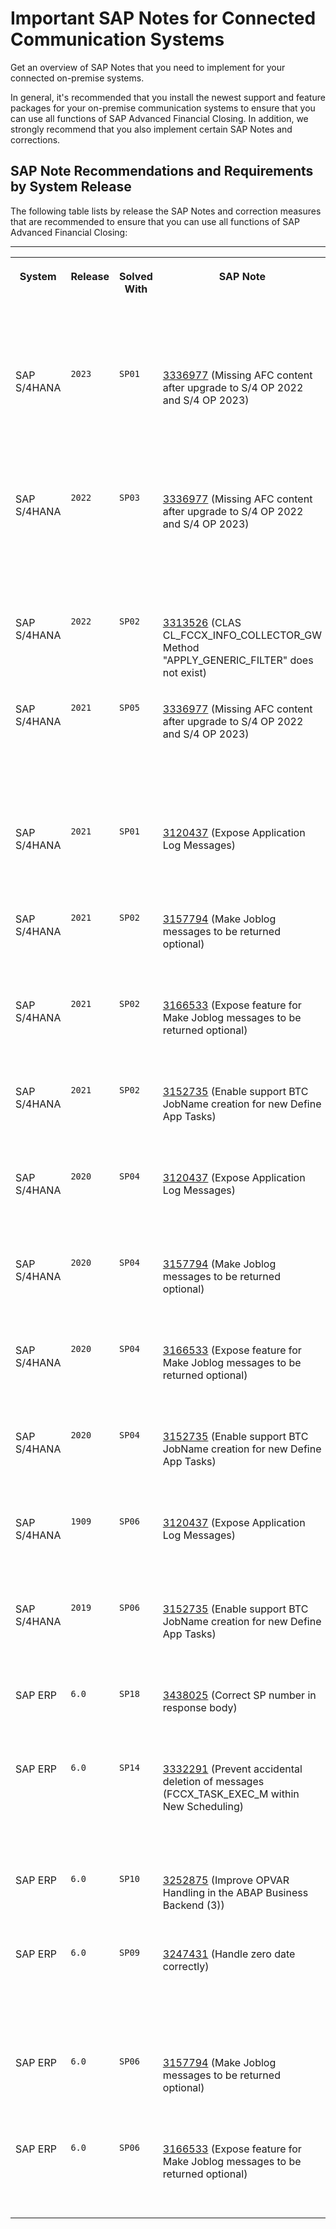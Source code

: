 <!-- loio02686a2e680d4d02be37dfd0b8f92b0f -->

# Important SAP Notes for Connected Communication Systems

Get an overview of SAP Notes that you need to implement for your connected on-premise systems.

In general, it's recommended that you install the newest support and feature packages for your on-premise communication systems to ensure that you can use all functions of SAP Advanced Financial Closing. In addition, we strongly recommend that you also implement certain SAP Notes and corrections.



<a name="loio02686a2e680d4d02be37dfd0b8f92b0f__section_qn2_sb1_w5b"/>

## SAP Note Recommendations and Requirements by System Release

The following table lists by release the SAP Notes and correction measures that are recommended to ensure that you can use all functions of SAP Advanced Financial Closing:

****


<table>
<tr>
<th valign="top">

System

</th>
<th valign="top">

Release

</th>
<th valign="top">

Solved With

</th>
<th valign="top">

SAP Note

</th>
<th valign="top">

Description

</th>
<th valign="top">

Severity

</th>
<th valign="top">

Available for SAP Advanced Financial Closing As Of

</th>
</tr>
<tr>
<td valign="top">

SAP S/4HANA

</td>
<td valign="top">

`2023`

</td>
<td valign="top">

`SP01`

</td>
<td valign="top">

[3336977](https://me.sap.com/notes/3336977) \(Missing AFC content after upgrade to S/4 OP 2022 and S/4 OP 2023\)

</td>
<td valign="top">

Reintroduction of local settings that were part of SAP-delivered content in previous releases

</td>
<td valign="top">

Required

</td>
<td valign="top">

2023-12-13

</td>
</tr>
<tr>
<td valign="top">

SAP S/4HANA

</td>
<td valign="top">

`2022`

</td>
<td valign="top">

`SP03`

</td>
<td valign="top">

[3336977](https://me.sap.com/notes/3336977) \(Missing AFC content after upgrade to S/4 OP 2022 and S/4 OP 2023\)

</td>
<td valign="top">

Reintroduction of local settings that were part of SAP-delivered content in previous releases

</td>
<td valign="top">

Required

</td>
<td valign="top">

2023-12-13

</td>
</tr>
<tr>
<td valign="top">

SAP S/4HANA

</td>
<td valign="top">

`2022`

</td>
<td valign="top">

`SP02`

</td>
<td valign="top">

[3313526](https://me.sap.com/notes/3313526) \(CLAS CL\_FCCX\_INFO\_COLLECTOR\_GW Method "APPLY\_GENERIC\_FILTER" does not exist\)

</td>
<td valign="top">

Fix of an error that caused the message mentioned to arise

</td>
<td valign="top">

Required

</td>
<td valign="top">

2023-03-29

</td>
</tr>
<tr>
<td valign="top">

SAP S/4HANA

</td>
<td valign="top">

`2021`

</td>
<td valign="top">

`SP05`

</td>
<td valign="top">

[3336977](https://me.sap.com/notes/3336977) \(Missing AFC content after upgrade to S/4 OP 2022 and S/4 OP 2023\)

</td>
<td valign="top">

Reintroduction of local settings that were part of SAP-delivered content in previous releases

</td>
<td valign="top">

Required

</td>
<td valign="top">

2023-12-13

</td>
</tr>
<tr>
<td valign="top">

SAP S/4HANA

</td>
<td valign="top">

`2021`

</td>
<td valign="top">

`SP01`

</td>
<td valign="top">

[3120437](https://me.sap.com/notes/3120437) \(Expose Application Log Messages\)

</td>
<td valign="top">

Improvement of the performance of job result synchronization

</td>
<td valign="top">

Recommended

</td>
<td valign="top">

2022-09-18

</td>
</tr>
<tr>
<td valign="top">

SAP S/4HANA

</td>
<td valign="top">

`2021`

</td>
<td valign="top">

`SP02`

</td>
<td valign="top">

[3157794](https://me.sap.com/notes/3157794) \(Make Joblog messages to be returned optional\)

</td>
<td valign="top">

Improvement of the performance of job result synchronization

</td>
<td valign="top">

Recommended

</td>
<td valign="top">

2022-09-18

</td>
</tr>
<tr>
<td valign="top">

SAP S/4HANA

</td>
<td valign="top">

`2021`

</td>
<td valign="top">

`SP02`

</td>
<td valign="top">

[3166533](https://me.sap.com/notes/3166533) \(Expose feature for Make Joblog messages to be returned optional\)

</td>
<td valign="top">

Improvement of the performance of job result synchronization

</td>
<td valign="top">

Recommended

</td>
<td valign="top">

2022-09-18

</td>
</tr>
<tr>
<td valign="top">

SAP S/4HANA

</td>
<td valign="top">

`2021`

</td>
<td valign="top">

`SP02`

</td>
<td valign="top">

[3152735](https://me.sap.com/notes/3152735) \(Enable support BTC JobName creation for new Define App Tasks\)

</td>
<td valign="top">

Adoption of batch job name generation to handle new pattern

</td>
<td valign="top">

Recommended

</td>
<td valign="top">

2022-02-22

</td>
</tr>
<tr>
<td valign="top">

SAP S/4HANA

</td>
<td valign="top">

`2020`

</td>
<td valign="top">

`SP04`

</td>
<td valign="top">

[3120437](https://me.sap.com/notes/3120437) \(Expose Application Log Messages\)

</td>
<td valign="top">

Improvement of the performance of job result synchronization

</td>
<td valign="top">

Recommended

</td>
<td valign="top">

2022-09-18

</td>
</tr>
<tr>
<td valign="top">

SAP S/4HANA

</td>
<td valign="top">

`2020`

</td>
<td valign="top">

`SP04`

</td>
<td valign="top">

[3157794](https://me.sap.com/notes/3157794) \(Make Joblog messages to be returned optional\)

</td>
<td valign="top">

Improvement of the performance of job result synchronization

</td>
<td valign="top">

Recommended

</td>
<td valign="top">

2022-09-18

</td>
</tr>
<tr>
<td valign="top">

SAP S/4HANA

</td>
<td valign="top">

`2020`

</td>
<td valign="top">

`SP04`

</td>
<td valign="top">

[3166533](https://me.sap.com/notes/3166533) \(Expose feature for Make Joblog messages to be returned optional\)

</td>
<td valign="top">

Improvement of the performance of job result synchronization

</td>
<td valign="top">

Recommended

</td>
<td valign="top">

2022-09-18

</td>
</tr>
<tr>
<td valign="top">

SAP S/4HANA

</td>
<td valign="top">

`2020`

</td>
<td valign="top">

`SP04`

</td>
<td valign="top">

[3152735](https://me.sap.com/notes/3152735) \(Enable support BTC JobName creation for new Define App Tasks\)

</td>
<td valign="top">

Adoption of batch job name generation to handle new pattern

</td>
<td valign="top">

Recommended

</td>
<td valign="top">

2022-02-22

</td>
</tr>
<tr>
<td valign="top">

SAP S/4HANA

</td>
<td valign="top">

`1909`

</td>
<td valign="top">

`SP06`

</td>
<td valign="top">

[3120437](https://me.sap.com/notes/3120437) \(Expose Application Log Messages\)

</td>
<td valign="top">

Improvement of the performance of job result synchronization

</td>
<td valign="top">

Recommended

</td>
<td valign="top">

2022-09-18

</td>
</tr>
<tr>
<td valign="top">

SAP S/4HANA

</td>
<td valign="top">

`2019`

</td>
<td valign="top">

`SP06`

</td>
<td valign="top">

[3152735](https://me.sap.com/notes/3152735) \(Enable support BTC JobName creation for new Define App Tasks\)

</td>
<td valign="top">

Adoption of batch job name generation to handle new pattern

</td>
<td valign="top">

Recommended

</td>
<td valign="top">

2022-02-22

</td>
</tr>
<tr>
<td valign="top">

SAP ERP

</td>
<td valign="top">

`6.0`

</td>
<td valign="top">

`SP18`

</td>
<td valign="top">

[3438025](https://me.sap.com/notes/3438025) \(Correct SP number in response body\)

</td>
<td valign="top">

Correction of wrong SP number in responses

</td>
<td valign="top">

Required

</td>
<td valign="top">

2024-02-27

</td>
</tr>
<tr>
<td valign="top">

SAP ERP

</td>
<td valign="top">

`6.0`

</td>
<td valign="top">

`SP14`

</td>
<td valign="top">

[3332291](https://me.sap.com/notes/3332291) \(Prevent accidental deletion of messages \(FCCX\_TASK\_EXEC\_M within New Scheduling\)

</td>
<td valign="top">

Prevent deletion of messages relating to SAP Advanced Financial Closing.

</td>
<td valign="top">

Required

</td>
<td valign="top">

2023-05-12

</td>
</tr>
<tr>
<td valign="top">

SAP ERP

</td>
<td valign="top">

`6.0`

</td>
<td valign="top">

`SP10`

</td>
<td valign="top">

[3252875](https://me.sap.com/notes/3252875) \(Improve OPVAR Handling in the ABAP Business Backend \(3\)\)

</td>
<td valign="top">

Improve handling of posting period variants

</td>
<td valign="top">

Required

</td>
<td valign="top">

2022-09-29

</td>
</tr>
<tr>
<td valign="top">

SAP ERP

</td>
<td valign="top">

`6.0`

</td>
<td valign="top">

`SP09`

</td>
<td valign="top">

[3247431](https://me.sap.com/notes/3247431) \(Handle zero date correctly\)

</td>
<td valign="top">

For use with the SAP ERP connector for SAP Advanced Financial Closing with `SP08`

</td>
<td valign="top">

Required

</td>
<td valign="top">

2022-09-18

</td>
</tr>
<tr>
<td valign="top">

SAP ERP

</td>
<td valign="top">

`6.0`

</td>
<td valign="top">

`SP06`

</td>
<td valign="top">

[3157794](https://me.sap.com/notes/3157794) \(Make Joblog messages to be returned optional\)

</td>
<td valign="top">

Improvement of the performance of job result synchronization

</td>
<td valign="top">

Recommended

</td>
<td valign="top">

2022-09-18

</td>
</tr>
<tr>
<td valign="top">

SAP ERP

</td>
<td valign="top">

`6.0`

</td>
<td valign="top">

`SP06`

</td>
<td valign="top">

[3166533](https://me.sap.com/notes/3166533) \(Expose feature for Make Joblog messages to be returned optional\)

</td>
<td valign="top">

Improvement of the performance of job result synchronization

</td>
<td valign="top">

Recommended

</td>
<td valign="top">

2022-09-18

</td>
</tr>
</table>

